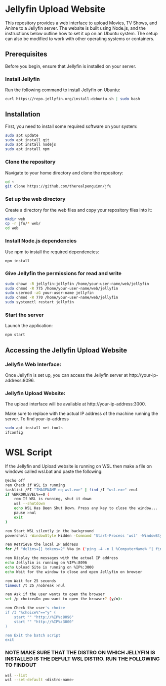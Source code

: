 # Jellyfin Upload Website

This repository provides a web interface to upload Movies, TV Shows, and Anime to a Jellyfin server. The website is built using Node.js, and the instructions below outline how to set it up on an Ubuntu system. The setup can also be modified to work with other operating systems or containers.

## Prerequisites

Before you begin, ensure that Jellyfin is installed on your server.

### Install Jellyfin

Run the following command to install Jellyfin on Ubuntu:

```bash
curl https://repo.jellyfin.org/install-debuntu.sh | sudo bash
```
## Installation
First, you need to install some required software on your system:
```bash
sudo apt update
sudo apt install git
sudo apt install nodejs
sudo apt install npm
```
### Clone the repository
Navigate to your home directory and clone the repository:
```bash
cd ~
git clone https://github.com/therealpenguinn/jfu
```
### Set up the web directory
Create a directory for the web files and copy your repository files into it:
```bash
mkdir web
cp -r jfu/* web/
cd web
```
### Install Node.js dependencies
Use npm to install the required dependencies:
```bash
npm install
```
### Give Jellyfin the permissions for read and write 
```bash
sudo chown -R jellyfin:jellyfin /home/your-user-name/web/jellyfin
sudo chmod -R 775 /home/your-user-name/web/jellyfin
sudo usermod -aG your-user-name jellyfin
sudo chmod -R 770 /home/your-user-name/web/jellyfin
sudo systemctl restart jellyfin
```
### Start the server
Launch the application:
```bash
npm start
```
## Accessing the Jellyfin Upload Website
### Jellyfin Web Interface:
Once Jellyfin is set up, you can access the Jellyfin server at http://your-ip-address:8096.

### Jellyfin Upload Website:
The upload interface will be available at http://your-ip-address:3000.

Make sure to replace <your-ip-address> with the actual IP address of the machine running the server. To find your-ip-address 
```bash
sudo apt install net-tools
ifconfig
```
# WSL Script
If the Jellyfin and Upload website is running on WSL then make a file on windows called wsl.bat and paste the following:
```bash
@echo off
rem Check if WSL is running
tasklist /FI "IMAGENAME eq wsl.exe" | find /I "wsl.exe" >nul
if %ERRORLEVEL%==0 (
    rem If WSL is running, shut it down
    wsl --shutdown
    echo WSL Has Been Shut Down. Press any key to close the window...
    pause >nul
    exit
)

rem Start WSL silently in the background
powershell -WindowStyle Hidden -Command "Start-Process 'wsl' -WindowStyle Hidden"

rem Retrieve the local IP address
for /f "delims=[] tokens=2" %%a in ('ping -4 -n 1 %ComputerName% ^| findstr "["') do set "IP=%%a"

rem Display the messages with the actual IP address
echo Jellyfin is running on %IP%:8096
echo Upload Site is running on %IP%:3000
echo Wait for the window to close and open Jellyfin on browser

rem Wait for 25 seconds
timeout /t 25 /nobreak >nul

rem Ask if the user wants to open the browser
set /p choice=Do you want to open the browser? (y/n): 

rem Check the user's choice
if /I "%choice%"=="y" (
    start "" "http://%IP%:8096"
    start "" "http://%IP%:3000"
)

rem Exit the batch script
exit

```
### NOTE MAKE SURE THAT THE DISTRO ON WHICH JELLYFIN IS INSTALLED IS THE DEFULT WSL DISTRO. RUN THE FOLLOWING TO FINDOUT
```bash
wsl --list
wsl --set-default <distro-name>
```

